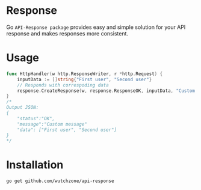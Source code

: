 # Response

Go `API-Response package` provides easy and simple solution for your API response and makes responses more consistent.

# Usage

```go
func HttpHandler(w http.ResponseWriter, r *http.Request) {
    inputData := []string{"First user", "Second user"}
    // Responds with correspoding data
    response.CreateResponse(w, response.ResponseOK, inputData, "Custom message")
}
/*
Output JSON:
{
    "status":"OK",
    "message":"Custom message"
    "data": ["First user", "Second user"]
}
*/
```

# Installation

`go get github.com/wutchzone/api-response`

